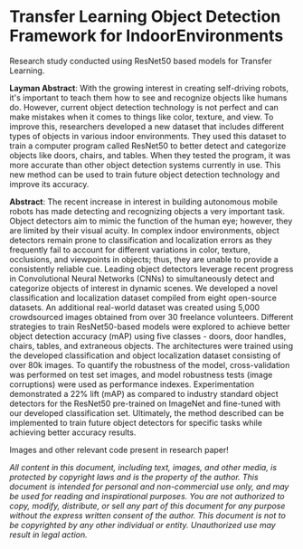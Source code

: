 # Transfer Learning Object Detection Framework for IndoorEnvironments

Research study conducted using ResNet50 based models for Transfer Learning.

**Layman Abstract**: With the growing interest in creating self-driving robots, it's important to teach them how to see and recognize objects like humans do. However, current object detection technology is not perfect and can make mistakes when it comes to things like color, texture, and view. To improve this, researchers developed a new dataset that includes different types of objects in various indoor environments. They used this dataset to train a computer program called ResNet50 to better detect and categorize objects like doors, chairs, and tables. When they tested the program, it was more accurate than other object detection systems currently in use. This new method can be used to train future object detection technology and improve its accuracy.


**Abstract**: The recent increase in interest in building autonomous mobile robots has made detecting and recognizing objects a very important task. Object detectors aim to mimic the function of the human eye; however, they are limited by their visual acuity. In complex indoor environments, object detectors remain prone to classification and localization errors as they frequently fail to account for different variations in color, texture, occlusions, and viewpoints in objects; thus, they are unable to provide a consistently reliable cue. Leading object detectors leverage recent progress in Convolutional Neural Networks (CNNs) to simultaneously detect and categorize objects of interest in dynamic scenes. We developed a novel classification and localization dataset compiled from eight open-source datasets. An additional real-world dataset was created using 5,000 crowdsourced images obtained from over 30 freelance volunteers. Different strategies to train ResNet50-based models were explored to achieve better object detection accuracy (mAP) using five classes - doors, door handles, chairs, tables, and extraneous objects. The architectures were trained using the developed classification and object localization dataset consisting of over 80k images. To quantify the robustness of the model, cross-validation was performed on test set images, and model robustness tests (image corruptions) were used as performance indexes. Experimentation demonstrated a 22% lift (mAP) as compared to industry standard object detectors for the ResNet50 pre-trained on ImageNet and fine-tuned with our developed classification set. Ultimately, the method described can be implemented to train future object detectors for specific tasks while achieving better accuracy results.


Images and other relevant code present in research paper!





*All content in this document, including text, images, and other media, is protected by copyright laws and is the property of the author. This document is intended for personal and non-commercial use only, and may be used for reading and inspirational purposes. You are not authorized to copy, modify, distribute, or sell any part of this document for any purpose without the express written consent of the author. This document is not to be copyrighted by any other individual or entity. Unauthorized use may result in legal action.*
